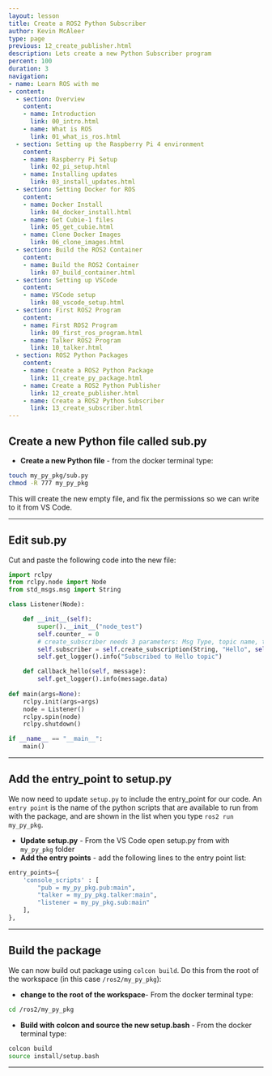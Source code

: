```yaml
---
layout: lesson
title: Create a ROS2 Python Subscriber
author: Kevin McAleer
type: page
previous: 12_create_publisher.html
description: Lets create a new Python Subscriber program
percent: 100
duration: 3
navigation:
- name: Learn ROS with me
- content:
  - section: Overview
    content:
    - name: Introduction
      link: 00_intro.html
    - name: What is ROS
      link: 01_what_is_ros.html
  - section: Setting up the Raspberry Pi 4 environment
    content:
    - name: Raspberry Pi Setup
      link: 02_pi_setup.html
    - name: Installing updates
      link: 03_install_updates.html
  - section: Setting Docker for ROS
    content:
    - name: Docker Install
      link: 04_docker_install.html
    - name: Get Cubie-1 files
      link: 05_get_cubie.html
    - name: Clone Docker Images
      link: 06_clone_images.html
  - section: Build the ROS2 Container
    content:
    - name: Build the ROS2 Container
      link: 07_build_container.html
  - section: Setting up VSCode
    content:
    - name: VSCode setup
      link: 08_vscode_setup.html
  - section: First ROS2 Program
    content:
    - name: First ROS2 Program
      link: 09_first_ros_program.html
    - name: Talker ROS2 Program
      link: 10_talker.html
  - section: ROS2 Python Packages
    content:
    - name: Create a ROS2 Python Package
      link: 11_create_py_package.html
    - name: Create a ROS2 Python Publisher
      link: 12_create_publisher.html
    - name: Create a ROS2 Python Subscriber
      link: 13_create_subscriber.html
---
```



## Create a new Python file called sub.py

* **Create a new Python file** - from the docker terminal type:

```bash
touch my_py_pkg/sub.py
chmod -R 777 my_py_pkg
```

This will create the new empty file, and fix the permissions so we can write to it from VS Code.

---

## Edit sub.py

Cut and paste the following code into the new file:

```python
import rclpy
from rclpy.node import Node
from std_msgs.msg import String

class Listener(Node):

    def __init__(self):
        super().__init__("node_test")
        self.counter_ = 0
        # create_subscriber needs 3 parameters: Msg Type, topic name, the callback, and queue size buffer
        self.subscriber = self.create_subscription(String, "Hello", self.callback_hello, 10)
        self.get_logger().info("Subscribed to Hello topic")

    def callback_hello(self, message):
        self.get_logger().info(message.data)
     
def main(args=None):
    rclpy.init(args=args)
    node = Listener()
    rclpy.spin(node)
    rclpy.shutdown()

if __name__ == "__main__":
    main()
```

---

## Add the entry_point to setup.py

We now need to update `setup.py` to include the entry_point for our code. An `entry point` is the name of the python scripts that are available to run from with the package, and are shown in the list when you type `ros2 run my_py_pkg`.

* **Update setup.py** - From the VS Code open setup.py from with `my_py_pkg` folder
* **Add the entry points** - add the following lines to the entry point list:

```python
entry_points={
    'console_scripts' : [
        "pub = my_py_pkg.pub:main",
        "talker = my_py_pkg.talker:main",
        "listener = my_py_pkg.sub:main"
    ],
},
```

---

## Build the package

We can now build out package using `colcon build`. Do this from the root of the workspace (in this case `/ros2/my_py_pkg`):

* **change to the root of the workspace**- From the docker terminal type:

```bash
cd /ros2/my_py_pkg
```

* **Build with colcon and source the new setup.bash** - From the docker terminal type:

```bash
colcon build
source install/setup.bash
```

---
